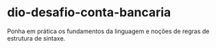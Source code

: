 # dio-desafio-conta-bancaria
Ponha em prática os fundamentos da linguagem e noções de regras de estrutura de sintaxe.
